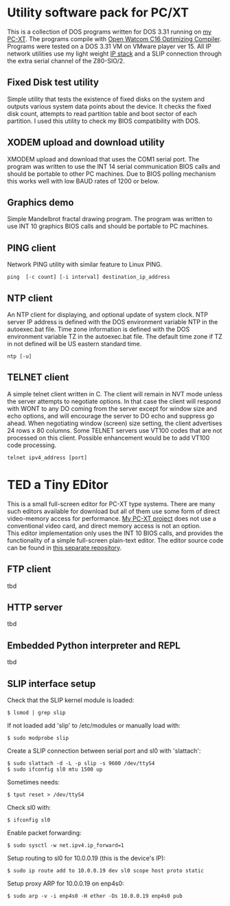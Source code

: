 # Utility software pack for PC/XT
This is a collection of DOS programs written for DOS 3.31 running on [my PC-XT](https://sites.google.com/site/eyalabraham/pc-xt).
The programs compile with [Open Watcom C16 Optimizing Compiler](http://www.openwatcom.org/).
Programs were tested on a DOS 3.31 VM on VMware player ver 15.
All IP network utilities use my light weight [IP stack](https://github.com/eyalabraham/8bit-TCPIP) and a SLIP connection through the extra serial channel of the Z80-SIO/2.

## Fixed Disk test utility
Simple utility that tests the existence of fixed disks on the system and outputs various system data points about the device. It checks the fixed disk count, attempts to read partition table and boot sector of each partition.
I used this utility to check my BIOS compatibility with DOS.

## XODEM upload and download utility
XMODEM upload and download that uses the COM1 serial port. The program was written to use the INT 14 serial communication BIOS calls and should be portable to other PC machines.
Due to BIOS polling mechanism this works well with low BAUD rates of 1200 or below.

## Graphics demo
Simple Mandelbrot fractal drawing program. The program was written to use INT 10 graphics BIOS calls and should be portable to PC machines.

## PING client
Network PING utility with similar feature to Linux PING.
```
ping  [-c count] [-i interval] destination_ip_address
```

## NTP client
An NTP client for displaying, and optional update of system clock.
NTP server IP address is defined with the DOS environment variable NTP in the autoexec.bat file.
Time zone information is defined with the DOS environment variable TZ in the autoexec.bat file. The default time zone if TZ in not defined will be US eastern standard time.
```
ntp [-u]
```

## TELNET client
A simple telnet client written in C. The client will remain in NVT mode unless the server attempts to negotiate options. In that case the client will respond with WONT to any DO coming from the server except for window size and echo options, and will encourage the server to DO echo and suppress go ahead. When negotiating window (screen) size setting, the client advertises 24 rows x 80 columns.
Some TELNET servers use VT100 codes that are not processed on this client. Possible enhancement would be to add VT100 code processing.
```
telnet ipv4_address [port]
```

# TED a Tiny EDitor
This is a small full-screen editor for PC-XT type systems. There are many such editors available for download but all of them use some form of direct video-memory access for performance. [My PC-XT project](https://sites.google.com/site/eyalabraham/pc-xt) does not use a conventional video card, and direct memory access is not an option.  
This editor implementation only uses the INT 10 BIOS calls, and provides the functionality of a simple full-screen plain-text editor. The editor source code can be found in [this separate repository]().

## FTP client
tbd

## HTTP server
tbd

## Embedded Python interpreter and REPL
tbd

## SLIP interface setup

Check that the SLIP kernel module is loaded: 
```
$ lsmod | grep slip
```
    
If not loaded add 'slip' to /etc/modules or manually load with:
```
$ sudo modprobe slip
```
    
Create a SLIP connection between serial port and sl0 with 'slattach':
```
$ sudo slattach -d -L -p slip -s 9600 /dev/ttyS4
$ sudo ifconfig sl0 mtu 1500 up
```

Sometimes needs:
```
$ tput reset > /dev/ttyS4
```
    
Check sl0 with: 
```
$ ifconfig sl0
```
    
Enable packet forwarding:
```
$ sudo sysctl -w net.ipv4.ip_forward=1
```
    
Setup routing to sl0 for 10.0.0.19 (this is the device's IP):
```
$ sudo ip route add to 10.0.0.19 dev sl0 scope host proto static
```
    
Setup proxy ARP for 10.0.0.19 on enp4s0:
```
$ sudo arp -v -i enp4s0 -H ether -Ds 10.0.0.19 enp4s0 pub
```

